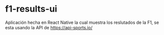 # f1-results-ui
Aplicación hecha en React Native la cual muestra los reslutados de la F1, se esta usando la API de https://api-sports.io/
